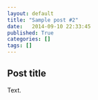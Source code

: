 ```yaml
---
layout: default
title: "Sample post #2"
date:   2014-09-10 22:33:45
published: True
categories: []
tags: []
---
```


## Post title

Text.
